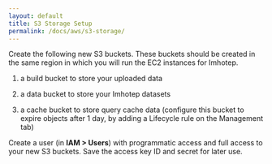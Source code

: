 ```yaml
---
layout: default
title: S3 Storage Setup
permalink: /docs/aws/s3-storage/
---
```


Create the following new S3 buckets. These buckets should be created in the same region in which you will run the EC2 instances for Imhotep.

1. a build bucket to store your uploaded data

2. a data bucket to store your Imhotep datasets

3. a cache bucket to store query cache data (configure this bucket to expire objects after 1 day, by adding a Lifecycle rule on the Management tab)


Create a user (in **IAM > Users**) with programmatic access and full access to your new S3 buckets. Save the access key ID and secret for later use.
